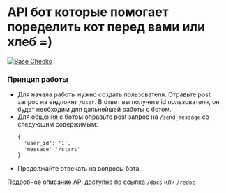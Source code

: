 # API бот которые помогает поределить кот перед вами или хлеб =)
[![Base Checks](https://github.com/zavr1k/eora_test/actions/workflows/checks.yml/badge.svg)](https://github.com/zavr1k/eora_test/actions/workflows/checks.yml)

### Принцип работы
* Для начала работы нужно создать пользователя. Отравьте post запрос на ендпоинт `/user`. 
  В ответ вы получете id пользователя, он будет необходим для дальнейшей работы с ботом.
* Для общения с ботом оправьте post запрос на `/send_message` со следующим содержимым:
  ```
  {
    'user_id': '1',
    'message' '/start'
  }
  ```
* Продолжайте отвечать на вопросы бота.
  
Подробное описание API доступно по ссылка `/docs` или `/redoc`
